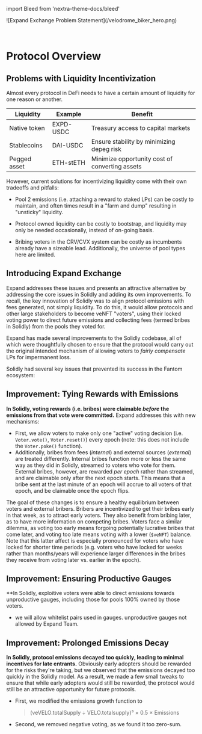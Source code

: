 import Bleed from 'nextra-theme-docs/bleed'

<Bleed>
  ![Expand Exchange Problem Statement](/velodrome_biker_hero.png)
</Bleed>

&nbsp;

# Protocol Overview

## Problems with Liquidity Incentivization

Almost every protocol in DeFi needs to have a certain amount of liquidity for one reason or another.

| Liquidity    | Example   | Benefit                                        |
| ------------ | --------- | ---------------------------------------------- |
| Native token | EXPD-USDC | Treasury access to capital markets             |
| Stablecoins  | DAI-USDC  | Ensure stability by minimizing depeg risk      |
| Pegged asset | ETH-stETH | Minimize opportunity cost of converting assets |

However, current solutions for incentivizing liquidity come with their own tradeoffs and pitfalls:

- Pool 2 emissions (i.e. attaching a reward to staked LPs) can be costly to maintain, and often times result in a "farm and dump" resulting in "unsticky" liquidity.

- Protocol owned liquidity can be costly to bootstrap, and liquidity may only be needed occasionally, instead of on-going basis.

- Bribing voters in the CRV/CVX system can be costly as incumbents already have a sizeable lead. Additionally, the universe of pool types here are limited.

## Introducing Expand Exchange

Expand addresses these issues and presents an attractive alternative by addressing the core issues in Solidly and adding its own improvements. To recall, the key innovation of Solidly was to align protocol emissions with fees generated, not simply liquidity. To do this, it would allow protocols and other large stakeholders to become veNFT "voters", using their locked voting power to direct future emissions and collecting fees (termed bribes in Solidly) from the pools they voted for.

Expand has made several improvements to the Solidly codebase, all of which were thoughtfully chosen to ensure that the protocol would carry out the original intended mechanism of allowing voters to _fairly compensate_ LPs for impermanent loss.

Solidly had several key issues that prevented its success in the Fantom ecosystem:

## Improvement: Tying Rewards with Emissions

**In Solidly, voting rewards (i.e. bribes) were claimable _before_ the emissions from that vote were committed.** Expand addresses this with new mechanisms:

- First, we allow voters to make only one "active" voting decision (i.e. `Voter.vote()`, `Voter.reset()`) every epoch (note: this does not include the `Voter.poke()` function).
- Additionally, bribes from fees (_internal_) and external sources (_external_) are treated differently.
  Internal bribes function more or less the same way as they did in Solidly, streamed to voters who vote for them.
  External bribes, however, are rewarded _per epoch_ rather than streamed, and are claimable only after the next epoch starts.
  This means that a bribe sent at the last minute of an epoch will accrue to all voters of that epoch, and be claimable once the epoch flips.

The goal of these changes is to ensure a healthy equilibrium between voters and external bribers. Bribers are incentivized to get their bribes early in that week, as to attract early voters. They also benefit from bribing later, as to have more information on competing bribes. Voters face a similar dilemma, as voting too early means forgoing potentially lucrative bribes that come later, and voting too late means voting with a lower (`$veNFT`) balance. Note that this latter affect is especially pronounced for voters who have locked for shorter time periods (e.g. voters who have locked for weeks rather than months/years will experience larger differences in the bribes they receive from voting later vs. earlier in the epoch).

## Improvement: Ensuring Productive Gauges

**In Solidly, exploitive voters were able to direct emissions towards unproductive gauges, including those for pools 100% owned by those voters.

- we will allow whitelist pairs used in gauges. unproductive gauges not allowed by Expand Team.

## Improvement: Prolonged Emissions Decay

**In Solidly, protocol emissions decayed too quickly, leading to minimal incentives for late entrants.** Obviously early adopters should be rewarded for the risks they're taking, but we observed that the emissions decayed too quickly in the Solidly model. As a result, we made a few small tweaks to ensure that while early adopters would still be rewarded, the protocol would still be an attractive opportunity for future protocols.

- First, we modified the emissions growth function to

    > (veVELO.totalSupply ÷ VELO.totalsupply)³ × 0.5 × Emissions

- Second, we removed negative voting, as we found it too zero-sum.
